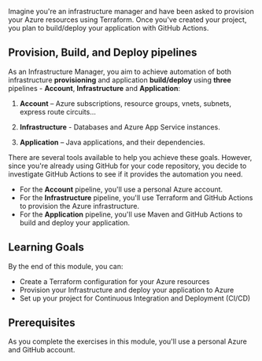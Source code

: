 Imagine you're an infrastructure manager and have been asked to provision your Azure resources using Terraform. Once you've created your project, you plan to build/deploy your application with GitHub Actions.

## Provision, Build, and Deploy pipelines

As an Infrastructure Manager, you aim to achieve automation of both infrastructure **provisioning** and application **build/deploy** using **three** pipelines - **Account**, **Infrastructure** and **Application**:

1. **Account** – Azure subscriptions, resource groups, vnets, subnets, express route circuits…

1. **Infrastructure** - Databases and Azure App Service instances.

1. **Application** – Java applications, and their dependencies.

There are several tools available to help you achieve these goals. However, since you're already using GitHub for your code repository, you decide to investigate GitHub Actions to see if it provides the automation you need.

- For the **Account** pipeline, you'll use a personal Azure account.
- For the **Infrastructure** pipeline, you'll use Terraform and GitHub Actions to provision the Azure infrastructure.
- For the **Application** pipeline, you'll use Maven and GitHub Actions to build and deploy your application.

## Learning Goals

By the end of this module, you can:

- Create a Terraform configuration for your Azure resources
- Provision your Infrastructure and deploy your application to Azure
- Set up your project for Continuous Integration and Deployment (CI/CD)

## Prerequisites

As you complete the exercises in this module, you'll use a personal Azure and GitHub account.
